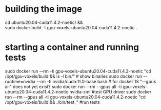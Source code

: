 # building the image
cd ubuntu20.04-cuda11.4.2-noetic/ && \
sudo docker build -t gpu-voxels-ubuntu20.04-cuda11.4.2-noetic .

# starting a container and running tests

sudo docker run --rm -ti gpu-voxels-ubuntu20.04-cuda11.4.2-noetic "cd /opt/gpu-voxels/build && ls -l bin/" # show binaries
sudo docker run --runtime=nvidia --rm -ti nvidia/cuda:11.0-base bash # for docker 18 "--gpus all" does not yet exist?
sudo docker run --rm --gpus all -ti gpu-voxels-ubuntu20.04-cuda11.4.2-noetic nvidia-smi #test GPU driver
sudo docker run --rm --gpus all -ti gpu-voxels-ubuntu20.04-cuda11.4.2-noetic "cd /opt/gpu-voxels/build && ./bin/test_" #run tests

